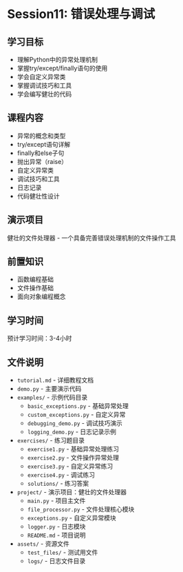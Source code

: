 # Session11: 错误处理与调试

## 学习目标
- 理解Python中的异常处理机制
- 掌握try/except/finally语句的使用
- 学会自定义异常类
- 掌握调试技巧和工具
- 学会编写健壮的代码

## 课程内容
- 异常的概念和类型
- try/except语句详解
- finally和else子句
- 抛出异常（raise）
- 自定义异常类
- 调试技巧和工具
- 日志记录
- 代码健壮性设计

## 演示项目
健壮的文件处理器 - 一个具备完善错误处理机制的文件操作工具

## 前置知识
- 函数编程基础
- 文件操作基础
- 面向对象编程概念

## 学习时间
预计学习时间：3-4小时

## 文件说明
- `tutorial.md` - 详细教程文档
- `demo.py` - 主要演示代码
- `examples/` - 示例代码目录
  - `basic_exceptions.py` - 基础异常处理
  - `custom_exceptions.py` - 自定义异常
  - `debugging_demo.py` - 调试技巧演示
  - `logging_demo.py` - 日志记录示例
- `exercises/` - 练习题目录
  - `exercise1.py` - 基础异常处理练习
  - `exercise2.py` - 文件操作异常处理
  - `exercise3.py` - 自定义异常练习
  - `exercise4.py` - 调试练习
  - `solutions/` - 练习答案
- `project/` - 演示项目：健壮的文件处理器
  - `main.py` - 项目主文件
  - `file_processor.py` - 文件处理核心模块
  - `exceptions.py` - 自定义异常模块
  - `logger.py` - 日志模块
  - `README.md` - 项目说明
- `assets/` - 资源文件
  - `test_files/` - 测试用文件
  - `logs/` - 日志文件目录